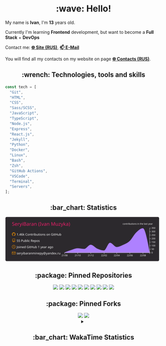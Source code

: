 <h1 align="center">:wave: Hello!</h1>

My name is **Ivan**, I'm **13** years old.

Currently I'm learning **Frontend** development, but want to become a **Full Stack** + **DevOps**

Contact me: [**:globe_with_meridians: Site (RUS)**](https://seryibaran.github.io), [**:mailbox: E-Mail**](mailto:seryibaranminepy@yandex.ru)

You will find all my contacts on my website on page [**:globe_with_meridians: Contacts (RUS)**](https://seryibaran.github.io/contacts).

<h2 align="center">:wrench: Technologies, tools and skills</h2>

```js
const tech = [
  "Git",
  "HTML",
  "CSS",
  "Sass/SCSS",
  "JavaScript",
  "TypeScript",
  "Node.js",
  "Express",
  "React.js",
  "Jekyll",
  "Python",
  "Docker",
  "Linux",
  "Bash",
  "Zsh",
  "GitHub Actions",
  "VSCode",
  "Terminal",
  "Servers",
];
```

<h2 align="center">:bar_chart: Statistics</h2>

<div align="center">
  <img src="https://raw.githubusercontent.com/SeryiBaran/seryibaran/master/profile-summary-card-output/monokai/0-profile-details.svg" />
</div>

<h2 align="center">:package: Pinned Repositories</h2>

<div align="center">
  <a href="https://github.com/SeryiBaran/seryibaran.github.io"><img src="https://github-readme-stats.vercel.app/api/pin/?username=SeryiBaran&repo=seryibaran.github.io" /></a>
  <a href="https://github.com/SeryiBaran/useUseful.js"><img src="https://github-readme-stats.vercel.app/api/pin/?username=SeryiBaran&repo=useUseful.js" /></a>
  <a href="https://github.com/SeryiBaran/sb.css"><img src="https://github-readme-stats.vercel.app/api/pin/?username=SeryiBaran&repo=sb.css" /></a>
  <a href="https://github.com/SeryiBaran/tg-it-chats"><img src="https://github-readme-stats.vercel.app/api/pin/?username=SeryiBaran&repo=tg-it-chats" /></a>
  <a href="https://github.com/SeryiBaran/dotfiles"><img src="https://github-readme-stats.vercel.app/api/pin/?username=SeryiBaran&repo=dotfiles" /></a>
  <a href="https://github.com/SeryiBaran/tools"><img src="https://github-readme-stats.vercel.app/api/pin/?username=SeryiBaran&repo=tools" /></a>
  <a href="https://github.com/SeryiBaran/ddtReactCourse"><img src="https://github-readme-stats.vercel.app/api/pin/?username=SeryiBaran&repo=ddtReactCourse" /></a>
  <a href="https://github.com/SeryiBaran/ivan-pylight-shot"><img src="https://github-readme-stats.vercel.app/api/pin/?username=SeryiBaran&repo=ivan-pylight-shot" /></a>
  <a href="https://github.com/SeryiBaran/mock-api"><img src="https://github-readme-stats.vercel.app/api/pin/?username=SeryiBaran&repo=mock-api" /></a>
  <a href="https://github.com/SeryiBaran/learn-web"><img src="https://github-readme-stats.vercel.app/api/pin/?username=SeryiBaran&repo=learn-web" /></a>
</div>

<h2 align="center">:package: Pinned Forks</h2>

<div align="center">
  <a href="https://github.com/Erghel/Answerius"><img src="https://github-readme-stats.vercel.app/api/pin/?username=Erghel&repo=Answerius" /></a>
  <a href="https://github.com/f5ociety/Trydex"><img src="https://github-readme-stats.vercel.app/api/pin/?username=f5ociety&repo=Trydex" /></a>
</div>

<details>
  <summary align="center"><h2>:bar_chart: WakaTime Statistics</h2></summary>

<!--START_SECTION:waka-->
![Code Time](http://img.shields.io/badge/Code%20Time-96%20hrs%2036%20mins-blue)

![Profile Views](http://img.shields.io/badge/Profile%20Views-0-blue)

**🐱 My GitHub Data** 

> 🏆 1,203 Contributions in the Year 2022
 > 
> 📦 304.8 kB Used in GitHub's Storage 
 > 
> 🚫 Not Opted to Hire
 > 
> 📜 65 Public Repositories 
 > 
> 🔑 1 Private Repository 
 > 
**I'm an Early 🐤** 

```text
🌞 Morning    225 commits    █████░░░░░░░░░░░░░░░░░░░░   20.62% 
🌆 Daytime    489 commits    ███████████░░░░░░░░░░░░░░   44.82% 
🌃 Evening    364 commits    ████████░░░░░░░░░░░░░░░░░   33.36% 
🌙 Night      13 commits     ░░░░░░░░░░░░░░░░░░░░░░░░░   1.19%

```
📅 **I'm Most Productive on Wednesday** 

```text
Monday       189 commits    ████░░░░░░░░░░░░░░░░░░░░░   17.32% 
Tuesday      124 commits    ██░░░░░░░░░░░░░░░░░░░░░░░   11.37% 
Wednesday    229 commits    █████░░░░░░░░░░░░░░░░░░░░   20.99% 
Thursday     144 commits    ███░░░░░░░░░░░░░░░░░░░░░░   13.2% 
Friday       172 commits    ████░░░░░░░░░░░░░░░░░░░░░   15.77% 
Saturday     122 commits    ██░░░░░░░░░░░░░░░░░░░░░░░   11.18% 
Sunday       111 commits    ██░░░░░░░░░░░░░░░░░░░░░░░   10.17%

```


📊 **This Week I Spent My Time On** 

```text
⌚︎ Time Zone: Europe/Moscow

💬 Programming Languages: 
HTML                     2 hrs 7 mins        █████░░░░░░░░░░░░░░░░░░░░   21.54% 
JavaScript               1 hr 46 mins        ████░░░░░░░░░░░░░░░░░░░░░   18.03% 
TypeScript               1 hr 38 mins        ████░░░░░░░░░░░░░░░░░░░░░   16.59% 
SCSS                     1 hr 16 mins        ███░░░░░░░░░░░░░░░░░░░░░░   12.9% 
Markdown                 1 hr 3 mins         ██░░░░░░░░░░░░░░░░░░░░░░░   10.66%

🔥 Editors: 
VS Code                  6 hrs 32 mins       ████████████████░░░░░░░░░   66.09% 
Sublime Text             3 hrs 21 mins       ████████░░░░░░░░░░░░░░░░░   33.91%

🐱‍💻 Projects: 
vanilla                  1 hr 59 mins        █████░░░░░░░░░░░░░░░░░░░░   20.12% 
ddtReactCourse           1 hr 48 mins        ████░░░░░░░░░░░░░░░░░░░░░   18.24% 
sb.css                   1 hr 5 mins         ██░░░░░░░░░░░░░░░░░░░░░░░   11.11% 
tg-it-chats              41 mins             █░░░░░░░░░░░░░░░░░░░░░░░░   6.92% 
learn-web                37 mins             █░░░░░░░░░░░░░░░░░░░░░░░░   6.27%

💻 Operating System: 
Linux                    9 hrs 53 mins       █████████████████████████   100.0%

```

**I Mostly Code in JavaScript** 

```text
JavaScript               17 repos            ███████░░░░░░░░░░░░░░░░░░   31.48% 
HTML                     14 repos            ██████░░░░░░░░░░░░░░░░░░░   25.93% 
SCSS                     6 repos             ██░░░░░░░░░░░░░░░░░░░░░░░   11.11% 
Python                   5 repos             ██░░░░░░░░░░░░░░░░░░░░░░░   9.26% 
Shell                    3 repos             █░░░░░░░░░░░░░░░░░░░░░░░░   5.56%

```


**Timeline**

![Chart not found](https://raw.githubusercontent.com/SeryiBaran/SeryiBaran/master/charts/bar_graph.png) 


 Last Updated on 01/09/2022 12:42:46 UTC
<!--END_SECTION:waka-->

</details>
